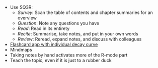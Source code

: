 - Use SQ3R:
	- *Survey*: Scan the table of contents and chapter summaries for an overview
	- *Question*: Note any questions you have
	- *Read*: Read in its entirety
	- *Recite*: Summarise, take notes, and put in your own words
	- *Review*: Reread, expand notes, and discuss with colleagues
- [Flashcard app with individual decay curve](http://www.mnemosyne-proj.org/)
- Mindmaps 
- Taking notes by hand activates more of the R-mode part 
- Teach the topic, even if it is just to a rubber duck